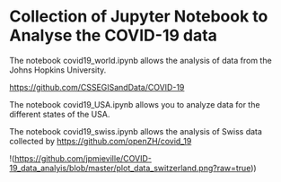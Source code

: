 # Collection of Jupyter Notebook to Analyse the COVID-19 data

The notebook covid19_world.ipynb allows the analysis of data from the Johns Hopkins University. 

https://github.com/CSSEGISandData/COVID-19

The notebook covid19_USA.ipynb allows you to analyze data for the different states of the USA.

The notebook covid19_swiss.ipynb allows the analysis of Swiss data collected by 
https://github.com/openZH/covid_19

!(https://github.com/jpmieville/COVID-19_data_analyis/blob/master/plot_data_switzerland.png?raw=true))
